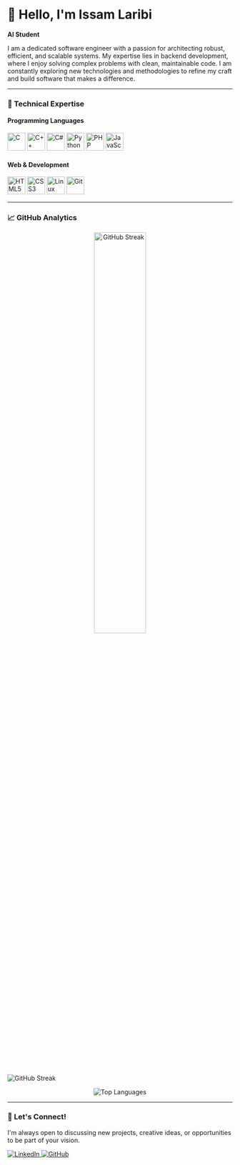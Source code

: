 # 👋 Hello, I'm Issam Laribi

**AI Student**

I am a dedicated software engineer with a passion for architecting robust, efficient, and scalable systems. My expertise lies in backend development, where I enjoy solving complex problems with clean, maintainable code. I am constantly exploring new technologies and methodologies to refine my craft and build software that makes a difference.

---

### 🚀 Technical Expertise

#### **Programming Languages**
<p align="left">
  <img src="https://cdn.jsdelivr.net/gh/devicons/devicon/icons/c/c-original.svg" width="40" height="40" alt="C" title="C" />
  <img src="https://cdn.jsdelivr.net/gh/devicons/devicon/icons/cplusplus/cplusplus-original.svg" width="40" height="40" alt="C++" title="C++" />
  <img src="https://cdn.jsdelivr.net/gh/devicons/devicon/icons/csharp/csharp-original.svg" width="40" height="40" alt="C#" title="C#" />
  <img src="https://cdn.jsdelivr.net/gh/devicons/devicon/icons/python/python-original.svg" width="40" height="40" alt="Python" title="Python" />
  <img src="https://cdn.jsdelivr.net/gh/devicons/devicon/icons/php/php-original.svg" width="40" height="40" alt="PHP" title="PHP" />
  <img src="https://cdn.jsdelivr.net/gh/devicons/devicon/icons/javascript/javascript-original.svg" width="40" height="40" alt="JavaScript" title="JavaScript" />
</p>

#### **Web & Development**
<p align="left">
  <img src="https://cdn.jsdelivr.net/gh/devicons/devicon/icons/html5/html5-original.svg" width="40" height="40" alt="HTML5" title="HTML5" />
  <img src="https://cdn.jsdelivr.net/gh/devicons/devicon/icons/css3/css3-original.svg" width="40" height="40" alt="CSS3" title="CSS3" />
  <img src="https://cdn.jsdelivr.net/gh/devicons/devicon/icons/linux/linux-original.svg" width="40" height="40" alt="Linux" title="Linux" />
  <img src="https://cdn.jsdelivr.net/gh/devicons/devicon/icons/git/git-original.svg" width="40" height="40" alt="Git" title="Git" />
</p>

---

### 📈 GitHub Analytics

<p align="center">
  <img src="https://github-readme-streak-stats.herokuapp.com/?user=IssamLaribi&theme=radical&hide_border=true" alt="GitHub Streak" width="48%" />
</p>

![GitHub Streak](https://github-readme-streak-stats.herokuapp.com?user=IssamLaribi&theme=radical&hide_border=true)

<p align="center">
  <img src="https://github-readme-stats.vercel.app/api/top-langs/?username=IssamLaribi&layout=compact&theme=radical&hide_border=true" alt="Top Languages" />
</p>

---

### 🤝 Let's Connect!

I'm always open to discussing new projects, creative ideas, or opportunities to be part of your vision.

<p align="left">
  <a href="https://www.linkedin.com/in/issam-laribi-706574356/">
    <img src="https://img.shields.io/badge/LinkedIn-0077B5?style=for-the-badge&logo=linkedin&logoColor=white" alt="LinkedIn"/>
  </a>
  <a href="https://github.com/IssamLaribi">
    <img src="https://img.shields.io/badge/GitHub-100000?style=for-the-badge&logo=github&logoColor=white" alt="GitHub"/>
  </a>
</p>
